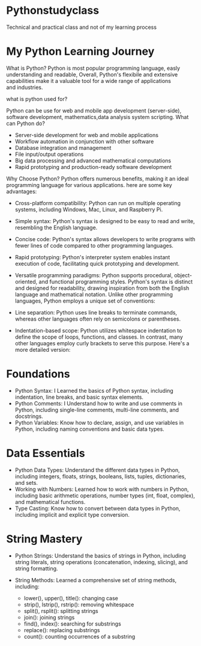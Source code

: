 # Pythonstudyclass
Technical and practical class and not of my learning process
# My Python Learning Journey
What is Python?
Python is most popular programming language, easly understanding and readable,
Overall, Python's flexibile and extensive capabilities make it a valuable tool for a wide range of applications and industries.

what is python used for? 

Python can be use for web and mobile app development (server-side),
software development,
mathematics,data analysis 
system scripting.
What can Python do?
- Server-side development for web and mobile applications
- Workflow automation in conjunction with other software
- Database integration and management
- File input/output operations
- Big data processing and advanced mathematical computations
- Rapid prototyping and production-ready software development

Why Choose Python?
Python offers numerous benefits, making it an ideal programming language for various applications. here are some key advantages:

- Cross-platform compatibility: Python can run on multiple operating systems, including Windows, Mac, Linux, and Raspberry Pi.
- Simple syntax: Python's syntax is designed to be easy to read and write, resembling the English language.
- Concise code: Python's syntax allows developers to write programs with fewer lines of code compared to other programming languages.
- Rapid prototyping: Python's interpreter system enables instant execution of code, facilitating quick prototyping and development.
- Versatile programming paradigms: Python supports procedural, object-oriented, and functional programming styles.
Python's syntax is distinct and designed for readability, drawing inspiration from both the English language and mathematical notation. Unlike other programming languages, Python employs a unique set of conventions:

- Line separation: Python uses line breaks to terminate commands, whereas other languages often rely on semicolons or parentheses.
- Indentation-based scope: Python utilizes whitespace indentation to define the scope of loops, functions, and classes. In contrast, many other languages employ curly brackets to serve this purpose.
Here's a more detailed version:

# Foundations
- Python Syntax: I Learned the basics of Python syntax, including indentation, line breaks, and basic syntax elements.
- Python Comments: I Understand how to write and use comments in Python, including single-line comments, multi-line comments, and docstrings.
- Python Variables: Know how to declare, assign, and use variables in Python, including naming conventions and basic data types.

# Data Essentials
- Python Data Types: Understand the different data types in Python, including integers, floats, strings, booleans, lists, tuples, dictionaries, and sets.
- Working with Numbers: Learned how to work with numbers in Python, including basic arithmetic operations, number types (int, float, complex), and mathematical functions.
- Type Casting: Know how to convert between data types in Python, including implicit and explicit type conversion.

# String Mastery
- Python Strings: Understand the basics of strings in Python, including string literals, string operations (concatenation, indexing, slicing), and string formatting.
- String Methods: Learned a comprehensive set of string methods, including:

    - lower(), upper(), title(): changing case
    - strip(), lstrip(), rstrip(): removing whitespace
    - split(), rsplit(): splitting strings
    - join(): joining strings
    - find(), index(): searching for substrings
    - replace(): replacing substrings
    - count(): counting occurrences of a substring

